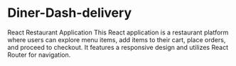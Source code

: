 # Diner-Dash-delivery
React Restaurant Application
This React application is a restaurant platform where users can explore menu items, add items to their cart, place orders, and proceed to checkout. It features a responsive design and utilizes React Router for navigation.
